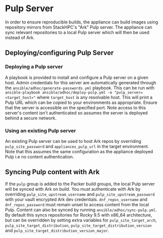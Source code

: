 # Pulp Server

In order to ensure reproducible builds, the appliance can build images using repository mirrors from StackHPC's "Ark" Pulp server. The appliance can sync relevant repositories to a local Pulp server which will then be used instead of Ark.

## Deploying/configuring Pulp Server

### Deploying a Pulp server

A playbook is provided to install and configure a Pulp server on a given host. Admin credentials for this server are automatically generated through the `ansible/adhoc/generate-passwords.yml` playbook. This can be run with
`ansible-playbook ansible/adhoc/deploy-pulp.yml -e "pulp_server=<target_host>"`
where `target_host` is any resolvable host. This will print a Pulp URL which can be copied to your environments as appropriate. Ensure that the server is accessible on the specified port. Note access to this server's content isn't authenticated so assumes the server is deployed behind a secure network.

### Using an existing Pulp server

An existing Pulp server can be used to host Ark repos by overriding `pulp_site_password` and `appliances_pulp_url` in the target environment. Note that this assumes the same configuration as the appliance deployed Pulp i.e no content authentication.

## Syncing Pulp content with Ark

If the `pulp` group is added to the Packer build groups, the local Pulp server will be synced with Ark on build. You must authenticate with Ark by overriding `pulp_site_upstream_username` and `pulp_site_upstream_password` with your vault encrypted Ark dev credentials. `dnf_repos_username` and `dnf_repos_password` must remain unset to access content from the local Pulp.
Content can also be synced by running `ansible/adhoc/sync-pulp.yml`. By default this syncs repositories for Rocky 9.5 with x86_64 architecture, but can be overridden by setting extra variables for `pulp_site_target_arch`, `pulp_site_target_distribution`, `pulp_site_target_distribution_version` and `pulp_site_target_distribution_version_major`.
